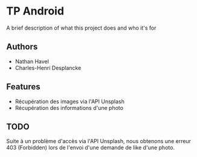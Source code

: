 # TP Android

A brief description of what this project does and who it's for


## Authors

- Nathan Havel
- Charles-Henri Desplancke



## Features

- Récupération des images via l'API Unsplash
- Récupération des informations d'une photo


## TODO

Suite à un problème d'accès via l'API Unsplash, nous obtenons une erreur 403 (Forbidden) lors de l'envoi d'une demande de like d'une photo.
